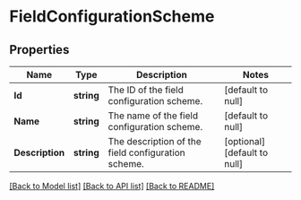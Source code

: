 # FieldConfigurationScheme

## Properties
Name | Type | Description | Notes
------------ | ------------- | ------------- | -------------
**Id** | **string** | The ID of the field configuration scheme. | [default to null]
**Name** | **string** | The name of the field configuration scheme. | [default to null]
**Description** | **string** | The description of the field configuration scheme. | [optional] [default to null]

[[Back to Model list]](../README.md#documentation-for-models) [[Back to API list]](../README.md#documentation-for-api-endpoints) [[Back to README]](../README.md)

